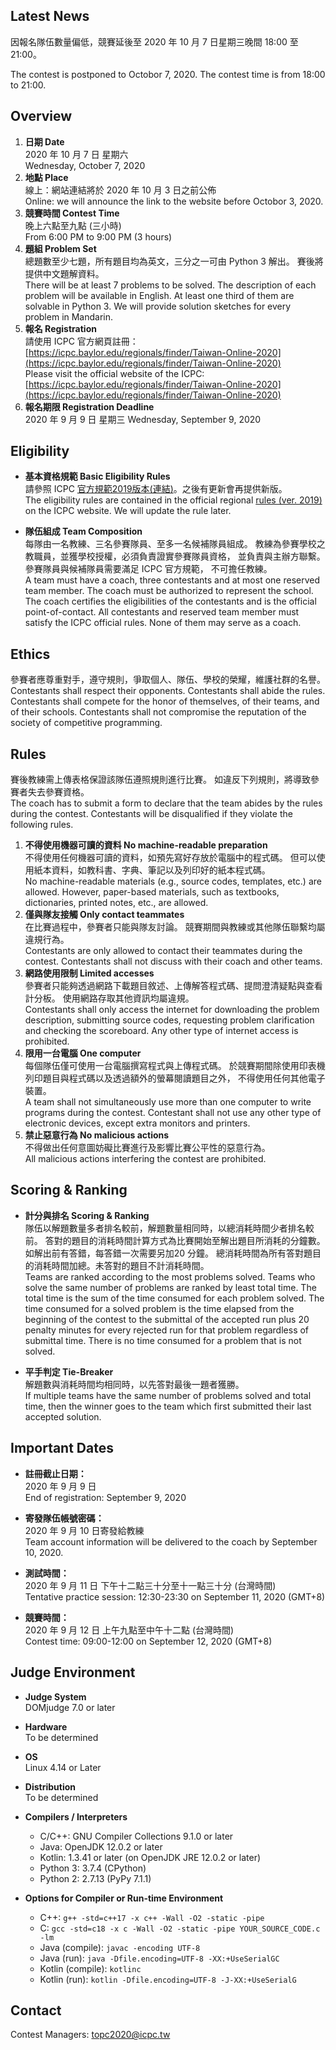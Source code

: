 ## Latest News

因報名隊伍數量偏低，競賽延後至 2020 年 10 月 7 日星期三晚間 18:00 至 21:00。

The contest is postponed to Octobor 7, 2020. The contest time is from 18:00 to 21:00.

## Overview

1. **日期 Date** <br>
   2020 年 10 月 7 日 星期六 <br>
   Wednesday, October 7, 2020
2. **地點 Place** <br>
   線上：網站連結將於 2020 年 10 月 3 日之前公佈 <br>
   Online: we will announce the link to the website before Octobor 3, 2020.
3. **競賽時間 Contest Time** <br>
   晚上六點至九點 (三小時) <br>
   From 6:00 PM to 9:00 PM (3 hours)
4. **題組 Problem Set** <br>
   總題數至少七題，所有題目均為英文，三分之一可由 Python 3 解出。
   賽後將提供中文題解資料。<br>
   There will be at least 7 problems to be solved. 
   The description of each problem will be available in English. 
   At least one third of them are solvable in Python 3. 
   We will provide solution sketches for every problem in Mandarin.
5. **報名 Registration** <br>
   請使用 ICPC 官方網頁註冊：<br>
   [https://icpc.baylor.edu/regionals/finder/Taiwan-Online-2020](https://icpc.baylor.edu/regionals/finder/Taiwan-Online-2020)
   <br>
   Please visit the official website of the ICPC:<br>
   [https://icpc.baylor.edu/regionals/finder/Taiwan-Online-2020](https://icpc.baylor.edu/regionals/finder/Taiwan-Online-2020)
6. **報名期限 Registration Deadline**<br>
   2020 年 9 月 9 日 星期三
   Wednesday, September 9, 2020

## Eligibility

+ **基本資格規範 Basic Eligibility Rules** <br>
  請參照 ICPC [官方規範2019版本(連結)](https://icpc.baylor.edu/download/regionals/rules/EligibilityDecisionTree-2019.pdf)。之後有更新會再提供新版。<br>
  The eligibility rules are contained in the official regional 
  [rules (ver. 2019)](https://icpc.baylor.edu/download/regionals/rules/EligibilityDecisionTree-2019.pdf) on the ICPC website. We will update the rule later.

+ **隊伍組成 Team Composition** <br>
每隊由一名教練、三名參賽隊員、至多一名候補隊員組成。
教練為參賽學校之教職員，並獲學校授權，必須負責證實參賽隊員資格，
並負責與主辦方聯繫。參賽隊員與候補隊員需要滿足 ICPC 官方規範，
不可擔任教練。<br>
A team must have a coach, three contestants and at most one reserved 
team member. The coach must be authorized to represent the school. 
The coach certifies the eligibilities of the contestants and 
is the official point-of-contact. All contestants and reserved team 
member must satisfy the ICPC official rules. None of them may serve as a coach.

## Ethics

參賽者應尊重對手，遵守規則，爭取個人、隊伍、學校的榮耀，維護社群的名譽。<br>
Contestants shall respect their opponents. Contestants shall abide the rules. 
Contestants shall compete for the honor of themselves, of their teams, 
and of their schools. Contestants shall not compromise the reputation of 
the society of competitive programming.

## Rules

賽後教練需上傳表格保證該隊伍遵照規則進行比賽。
如違反下列規則，將導致參賽者失去參賽資格。<br>
The coach has to submit a form to declare that the team abides by the rules 
during the contest. Contestants will be disqualified if they violate the 
following rules.

1. **不得使用機器可讀的資料 No machine-readable preparation**<br>
不得使用任何機器可讀的資料，如預先寫好存放於電腦中的程式碼。
但可以使用紙本資料，如教科書、字典、筆記以及列印好的紙本程式碼。<br>
No machine-readable materials (e.g., source codes, templates, etc.) 
are allowed. However, paper-based materials, such as textbooks, 
dictionaries, printed notes, etc., are allowed.
2. **僅與隊友接觸 Only contact teammates**<br>
在比賽過程中，參賽者只能與隊友討論。
競賽期間與教練或其他隊伍聯繫均屬違規行為。<br>
Contestants are only allowed to contact their teammates during the contest. 
Contestants shall not discuss with their coach and other teams.
3. **網路使用限制 Limited accesses**<br>
參賽者只能夠透過網路下載題目敘述、上傳解答程式碼、提問澄清疑點與查看計分板。
使用網路存取其他資訊均屬違規。<br>
Contestants shall only access the internet for downloading the problem 
description, submitting source codes, requesting problem clarification 
and checking the scoreboard. Any other type of internet access is prohibited.
4. **限用一台電腦 One computer**<br>
每個隊伍僅可使用一台電腦撰寫程式與上傳程式碼。
於競賽期間除使用印表機列印題目與程式碼以及透過額外的螢幕閱讀題目之外，
不得使用任何其他電子裝置。<br>
A team shall not simultaneously use more than one computer to write programs 
during the contest. Contestant shall not use any other type of electronic 
devices, except extra monitors and printers.
5. **禁止惡意行為 No malicious actions**<br>
不得做出任何意圖妨礙比賽進行及影響比賽公平性的惡意行為。<br>
All malicious actions interfering the contest are prohibited.

## Scoring & Ranking

+ **計分與排名 Scoring & Ranking** <br>
隊伍以解題數量多者排名較前，解題數量相同時，以總消耗時間少者排名較前。
答對的題目的消耗時間計算方式為比賽開始至解出題目所消耗的分鐘數。
如解出前有答錯，每答錯一次需要另加20 分鐘。
總消耗時間為所有答對題目的消耗時間加總。未答對的題目不計消耗時間。<br>
Teams are ranked according to the most problems solved. 
Teams who solve the same number of problems are ranked by least total time. 
The total time is the sum of the time consumed for each problem solved. 
The time consumed for a solved problem is the time elapsed from the beginning 
of the contest to the submittal of the accepted run plus 20 penalty minutes 
for every rejected run for that problem regardless of submittal time. 
There is no time consumed for a problem that is not solved.

+ **平手判定 Tie-Breaker**<br>
解題數與消耗時間均相同時，以先答對最後一題者獲勝。<br>
If multiple teams have the same number of problems solved and total time, 
then the winner goes to the team which first submitted their last accepted 
solution.

## Important Dates

+ **註冊截止日期：**<br>
2020 年 9 月 9 日<br>
End of registration: September 9, 2020
+ **寄發隊伍帳號密碼：**<br>
2020 年 9 月 10 日寄發給教練<br>
Team account information will be delivered to the coach by September 10, 2020.

+ **測試時間：**<br>
2020 年 9 月 11 日 下午十二點三十分至十一點三十分 (台灣時間)<br>
Tentative practice session: 12:30-23:30 on September 11, 2020 (GMT+8)

+ **競賽時間：**<br>
2020 年 9 月 12 日 上午九點至中午十二點 (台灣時間)<br>
Contest time: 09:00-12:00 on September 12, 2020 (GMT+8)

## Judge Environment

+ **Judge System**<br>
DOMjudge 7.0 or later

+ **Hardware**<br>
To be determined

+ **OS**<br>
Linux 4.14 or Later

+ **Distribution**<br>
To be determined

+ **Compilers / Interpreters**
    + C/C++: GNU Compiler Collections 9.1.0 or later
    + Java: OpenJDK 12.0.2 or later
    + Kotlin: 1.3.41 or later (on OpenJDK JRE 12.0.2 or later)
    + Python 3: 3.7.4 (CPython)
    + Python 2: 2.7.13 (PyPy 7.1.1)

+ **Options for Compiler or Run-time Environment**
    + C++: `g++ -std=c++17 -x c++ -Wall -O2 -static -pipe`
    + C: `gcc -std=c18 -x c -Wall -O2 -static -pipe YOUR_SOURCE_CODE.c -lm`
    + Java (compile): `javac -encoding UTF-8` 
    + Java (run): `java -Dfile.encoding=UTF-8 -XX:+UseSerialGC`
    + Kotlin (compile): `kotlinc`
    + Kotlin (run): `kotlin -Dfile.encoding=UTF-8 -J-XX:+UseSerialG`

## Contact
Contest Managers: topc2020@icpc.tw
